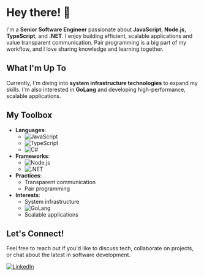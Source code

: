 # Hey there! 👋

I'm a **Senior Software Engineer** passionate about **JavaScript**, **Node.js**, **TypeScript**, and **.NET**. I enjoy building efficient, scalable applications and value transparent communication. Pair programming is a big part of my workflow, and I love sharing knowledge and learning together.

## What I'm Up To
Currently, I'm diving into **system infrastructure technologies** to expand my skills. I'm also interested in **GoLang** and developing high-performance, scalable applications.

## My Toolbox
- **Languages**:
  - ![JavaScript](https://img.shields.io/badge/-JavaScript-F7DF1E?style=flat&logo=javascript&logoColor=black)
  - ![TypeScript](https://img.shields.io/badge/-TypeScript-007ACC?style=flat&logo=typescript&logoColor=white)
  - ![C#](https://img.shields.io/badge/-C%23-239120?style=flat&logo=c-sharp&logoColor=white)
- **Frameworks**:
  - ![Node.js](https://img.shields.io/badge/-Node.js-339933?style=flat&logo=node.js&logoColor=white)
  - ![.NET](https://img.shields.io/badge/-.NET-512BD4?style=flat&logo=.net&logoColor=white)
- **Practices**:
  - Transparent communication
  - Pair programming
- **Interests**:
  - System infrastructure
  - ![GoLang](https://img.shields.io/badge/-Go-00ADD8?style=flat&logo=go&logoColor=white)
  - Scalable applications

## Let's Connect!
Feel free to reach out if you'd like to discuss tech, collaborate on projects, or chat about the latest in software development.

[![LinkedIn](https://img.shields.io/badge/-LinkedIn-0A66C2?style=flat&logo=linkedin&logoColor=white)](https://www.linkedin.com/in/mbrunoviegas/)
